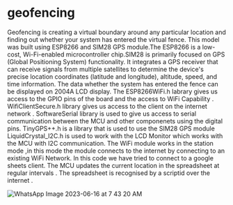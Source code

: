 # geofencing

Geofencing is creating a virtual boundary around any particular location and finding out whether your system has entered the virtual fence. This model was built using ESP8266 and SIM28 GPS module.The ESP8266 is a low-cost, Wi-Fi-enabled microcontroller chip.SIM28 is primarily focused on GPS (Global Positioning System) functionality. It integrates a GPS receiver that can receive signals from multiple satellites to determine the device's precise location coordinates (latitude and longitude), altitude, speed, and time information.  The data whether the system has entered the fence can be displayed on 2004A LCD display.
The ESP8266WiFi.h labrary gives us access to the GPIO pins of the board and the access to WiFi Capability .
WifiClientSecure.h library gives us access to the client on the internet network .
SoftwareSerial library is used to give us access to serial communication between the MCU and other componenets using the digital pins.
TinyGPS++.h is a library that is used to use the SIM28 GPS module 
LiquidCrystal_I2C.h is used to work with the LCD Monitor which works with the MCU with I2C communication.
The WiFi module works in the station mode ,in this mode the module connects to the internet by connecting to an existing WiFi Network.
In this code we have tried to connect to a google sheets client.
The MCU updates the current location in the spreadsheet at regular intervals . The spreadsheet is recognised by a scriptid over the internet .



![WhatsApp Image 2023-06-16 at 7 43 20 AM](https://github.com/chinmaya002/geofencing/assets/102479420/6f0d0bf6-4cc7-455f-9d8e-eab4c437d2e2)
